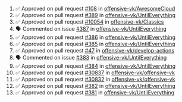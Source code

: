 <!--START_SECTION:activity-->
1. ✅ Approved on pull request [#108](https://github.com/offensive-vk/AwesomeCloud/pull/108) in [offensive-vk/AwesomeCloud](https://github.com/offensive-vk/AwesomeCloud)
2. ✅ Approved on pull request [#389](https://github.com/offensive-vk/UntilEverything/pull/389) in [offensive-vk/UntilEverything](https://github.com/offensive-vk/UntilEverything)
3. ✅ Approved on pull request [#10054](https://github.com/offensive-vk/Classics/pull/10054) in [offensive-vk/Classics](https://github.com/offensive-vk/Classics)
4. 🗣 Commented on issue [#387](https://github.com/offensive-vk/UntilEverything/issues/387) in [offensive-vk/UntilEverything](https://github.com/offensive-vk/UntilEverything)
5. ✅ Approved on pull request [#386](https://github.com/offensive-vk/UntilEverything/pull/386) in [offensive-vk/UntilEverything](https://github.com/offensive-vk/UntilEverything)
6. ✅ Approved on pull request [#385](https://github.com/offensive-vk/UntilEverything/pull/385) in [offensive-vk/UntilEverything](https://github.com/offensive-vk/UntilEverything)
7. ✅ Approved on pull request [#47](https://github.com/offensive-vk/develop-actions/pull/47) in [offensive-vk/develop-actions](https://github.com/offensive-vk/develop-actions)
8. 🗣 Commented on issue [#383](https://github.com/offensive-vk/UntilEverything/issues/383) in [offensive-vk/UntilEverything](https://github.com/offensive-vk/UntilEverything)
9. ✅ Approved on pull request [#384](https://github.com/offensive-vk/UntilEverything/pull/384) in [offensive-vk/UntilEverything](https://github.com/offensive-vk/UntilEverything)
10. ✅ Approved on pull request [#30837](https://github.com/offensive-vk/offensive-vk/pull/30837) in [offensive-vk/offensive-vk](https://github.com/offensive-vk/offensive-vk)
11. ✅ Approved on pull request [#30832](https://github.com/offensive-vk/offensive-vk/pull/30832) in [offensive-vk/offensive-vk](https://github.com/offensive-vk/offensive-vk)
12. ✅ Approved on pull request [#382](https://github.com/offensive-vk/UntilEverything/pull/382) in [offensive-vk/UntilEverything](https://github.com/offensive-vk/UntilEverything)
13. ✅ Approved on pull request [#381](https://github.com/offensive-vk/UntilEverything/pull/381) in [offensive-vk/UntilEverything](https://github.com/offensive-vk/UntilEverything)
<!--END_SECTION:activity-->